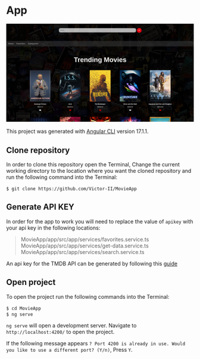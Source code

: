 # App
![Alt text](/presentation.png?raw=true "PresentationImg")

This project was generated with [Angular CLI](https://github.com/angular/angular-cli) version 17.1.1.

## Clone repository
In order to clone this repository open the Terminal, Change the current working directory to the location where you want the cloned repository and run the following command into the Terminal:

```
$ git clone https://github.com/Victor-II/MovieApp
```
## Generate API KEY
In order for the app to work you will need to replace the value of `apikey` with your api key in the following locations:

> MovieApp/app/src/app/services/favorites.service.ts
> MovieApp/app/src/app/services/get-data.service.ts
> MovieApp/app/src/app/services/search.service.ts

An api key for the TMDB API can be generated by following this [guide](https://developer.themoviedb.org/docs/getting-started)

## Open project
To open the project run the following commands into the Terminal:

```
$ cd MovieApp
$ ng serve
```

`ng serve` will open a development server. Navigate to `http://localhost:4200/` to open the project.

If the following message appears `? Port 4200 is already in use. Would you like to use a different port? (Y/n)`, Press `Y`.

